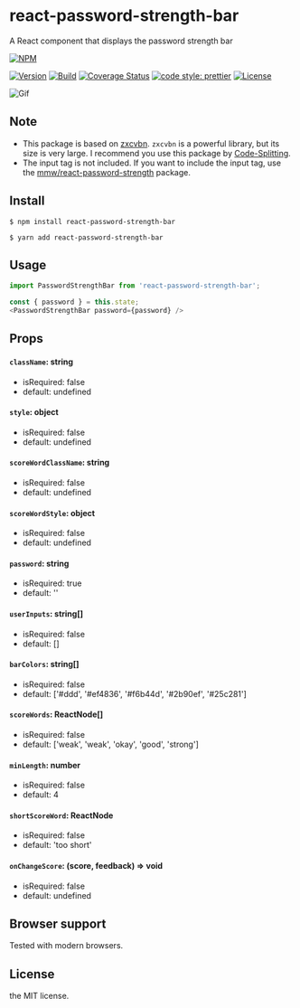 # react-password-strength-bar

A React component that displays the password strength bar

[![NPM](https://nodei.co/npm/react-password-strength-bar.png?compact=true)](https://nodei.co/npm/react-password-strength-bar/)

[![Version](https://img.shields.io/npm/v/react-password-strength-bar.svg)](https://www.npmjs.com/package/react-password-strength-bar)
[![Build](https://travis-ci.org/lannex/react-password-strength-bar.svg?branch=master)](https://www.npmjs.com/package/react-password-strength-bar)
[![Coverage Status](https://coveralls.io/repos/github/lannex/react-password-strength-bar/badge.svg?branch=master)](https://coveralls.io/github/lannex/react-password-strength-bar?branch=master)
[![code style: prettier](https://img.shields.io/badge/code_style-prettier-ff69b4.svg)](https://github.com/prettier/prettier)
[![License](https://img.shields.io/npm/l/react-password-strength-bar.svg)](https://www.npmjs.com/package/react-password-strength-bar)

![Gif](./examples/static/example.gif)

## Note

- This package is based on [zxcvbn](https://github.com/dropbox/zxcvbn).
  `zxcvbn` is a powerful library, but its size is very large.
  I recommend you use this package by [Code-Splitting](https://reactjs.org/docs/code-splitting.html).
- The input tag is not included.
  If you want to include the input tag, use
  the [mmw/react-password-strength](https://github.com/mmw/react-password-strength) package.

## Install

```
$ npm install react-password-strength-bar
```

```
$ yarn add react-password-strength-bar
```

## Usage

```js
import PasswordStrengthBar from 'react-password-strength-bar';

const { password } = this.state;
<PasswordStrengthBar password={password} />
```

## Props

#### `className`: string

- isRequired: false
- default: undefined

#### `style`: object

- isRequired: false
- default: undefined

#### `scoreWordClassName`: string

- isRequired: false
- default: undefined

#### `scoreWordStyle`: object

- isRequired: false
- default: undefined

#### `password`: string

- isRequired: true
- default: ''

#### `userInputs`: string[]

- isRequired: false
- default: []

#### `barColors`: string[]

- isRequired: false
- default: ['#ddd', '#ef4836', '#f6b44d', '#2b90ef', '#25c281']

#### `scoreWords`: ReactNode[]

- isRequired: false
- default: ['weak', 'weak', 'okay', 'good', 'strong']

#### `minLength`: number

- isRequired: false
- default: 4

#### `shortScoreWord`: ReactNode

- isRequired: false
- default: 'too short'

#### `onChangeScore`: (score, feedback) => void

- isRequired: false
- default: undefined

## Browser support

Tested with modern browsers.

## License

the MIT license.
